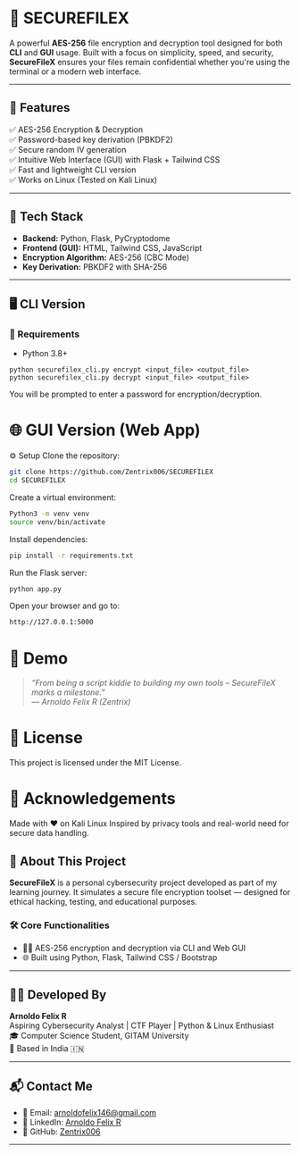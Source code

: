 # 🔐 SECUREFILEX

A powerful **AES-256** file encryption and decryption tool designed for both **CLI** and **GUI** usage. Built with a focus on simplicity, speed, and security, **SecureFileX** ensures your files remain confidential whether you're using the terminal or a modern web interface.

---

## 🌟 Features

✅ AES-256 Encryption & Decryption  
✅ Password-based key derivation (PBKDF2)  
✅ Secure random IV generation  
✅ Intuitive Web Interface (GUI) with Flask + Tailwind CSS  
✅ Fast and lightweight CLI version  
✅ Works on Linux (Tested on Kali Linux)

---

## 🧰 Tech Stack

- **Backend:** Python, Flask, PyCryptodome
- **Frontend (GUI):** HTML, Tailwind CSS, JavaScript
- **Encryption Algorithm:** AES-256 (CBC Mode)
- **Key Derivation:** PBKDF2 with SHA-256

---

## 🖥️ CLI Version

### 🔧 Requirements

- Python 3.8+

```CLI
python securefilex_cli.py encrypt <input_file> <output_file>
python securefilex_cli.py decrypt <input_file> <output_file>
```
You will be prompted to enter a password for encryption/decryption.

# 🌐 GUI Version (Web App)

⚙️ Setup
Clone the repository:
```bash
git clone https://github.com/Zentrix006/SECUREFILEX
cd SECUREFILEX
```

Create a virtual environment:
```bash
Python3 -m venv venv
source venv/bin/activate
```

Install dependencies:
```bash
pip install -r requirements.txt
```

Run the Flask server:
```BASH
python app.py
```

Open your browser and go to:
```BASH
http://127.0.0.1:5000
```

# 🧪 Demo

> *“From being a script kiddie to building my own tools – SecureFileX marks a milestone.”*  
> *— Arnoldo Felix R (Zentrix)*

# 📜 License
This project is licensed under the MIT License.

# 🙌 Acknowledgements
Made with ❤️ on Kali Linux
Inspired by privacy tools and real-world need for secure data handling.

## 📘 About This Project

**SecureFileX** is a personal cybersecurity project developed as part of my learning journey. It simulates a secure file encryption toolset — designed for ethical hacking, testing, and educational purposes.

### 🛠️ Core Functionalities

- 🧑‍💻 AES-256 encryption and decryption via CLI and Web GUI
- 🌐 Built using Python, Flask, Tailwind CSS / Bootstrap

---

## 🙋‍♂️ Developed By

**Arnoldo Felix R**  
Aspiring Cybersecurity Analyst | CTF Player | Python & Linux Enthusiast  
🎓 Computer Science Student, GITAM University  
📍 Based in India 🇮🇳  

---

## 📬 Contact Me

- 📧 Email: [arnoldofelix146@gmail.com](mailto:arnoldofelix146@gmail.com)
- 💼 LinkedIn: [Arnoldo Felix R](https://www.linkedin.com/in/arnoldo-felix-r-30123b313)
- 🐙 GitHub: [Zentrix006](https://github.com/Zentrix006)

---


